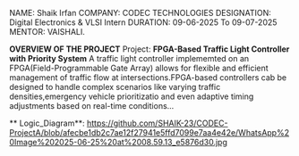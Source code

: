 NAME: Shaik Irfan
COMPANY: CODEC TECHNOLOGIES
DESIGNATION: Digital Electronics & VLSI Intern
DURATION: 09-06-2025 To 09-07-2025
MENTOR: VAISHALI.


  **OVERVIEW OF THE PROJECT**
 Project: **FPGA-Based Traffic Light Controller with Priority System**
           A traffic light controller implememted on an FPGA(Field-Programmable Gate Array) allows for flexible and 
           efficient management of traffic flow at intersections.FPGA-based controllers cab be designed to handle complex
           scenarios like varying traffic densities,emergency vehicle prioritizatio and even adaptive timing adjustments
           based on real-time conditions...
           

**  Logic_Diagram**: https://github.com/SHAIK-23/CODEC-ProjectA/blob/afecbe1db2c7ae12f27941e5ffd7099e7aa4e42e/WhatsApp%20Image%202025-06-25%20at%2008.59.13_e5876d30.jpg

